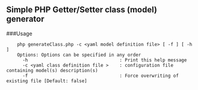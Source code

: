 Simple PHP Getter/Setter class (model) generator
---

###Usage
```
    php generateClass.php -c <yaml model definition file> [ -f ] [ -h ]
    Options: Options can be specified in any order
      -h                                  : Print this help message
      -c <yaml class definition file >    : configuration file containing model(s) description(s)
      -f                                  : Force overwriting of existing file [Default: false]
```


